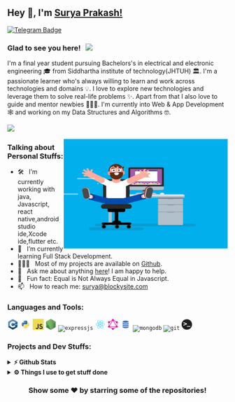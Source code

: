 ## Hey 👋, I'm [Surya Prakash!](https://github.com/suryadevelope/)

[![Telegram Badge](https://img.shields.io/badge/-Telegram-0088cc?style=flat-square&logo=Telegram&logoColor=white)](https://t.me/Surya_developer)

### Glad to see you here! &nbsp; ![](https://visitor-badge.glitch.me/badge?page_id=suryadevelope.suryadevelope&style=flat-square&color=0088cc)

I'm a final year student pursuing Bachelors's in electrical and electronic engineering 🎓 from Siddhartha institute of technology(JHTUH) 🏛. I'm a passionate learner who's always willing to learn and work across technologies and domains 💡. I love to explore new technologies and leverage them to solve real-life problems ✨. Apart from that I also love to guide and mentor newbies 👨🏻‍💻. I'm currently into Web & App Development🕸️ and working on my Data Structures and Algorithms 🤓.

[![](https://gitwar.herokuapp.com/badge?username=suryadevelope&label=Suryadevelope%20Profile%20Score&style=for-the-badge&color=0088cc)](https://gitwar.herokuapp.com/)

<img align="right" height="250" width="375" alt="" src="https://raw.githubusercontent.com/suryadevelope/developer/master/gifs/coder.gif" />

### Talking about Personal Stuffs:

- 🛠 &nbsp; I’m currently working with java, Javascript, react native,android studio ide,Xcode ide,flutter etc.
- 🚀 &nbsp; I’m currently learning Full Stack Development.
- 👨🏻‍💻 &nbsp; Most of my projects are available on [Github](https://github.com/suryadevelope).
- 💬 &nbsp; Ask me about anything [here](https://github.com/suryadevelope/developer/issues)! I am happy to help.
- 👾 &nbsp; Fun fact: Equal is Not Always Equal in Javascript.
- 📫 &nbsp; How to reach me: surya@blockysite.com

### Languages and Tools:

<code><img height="25" src="https://raw.githubusercontent.com/github/explore/80688e429a7d4ef2fca1e82350fe8e3517d3494d/topics/cpp/cpp.png" alt="cpp"></code>
<code><img height="25" src="https://raw.githubusercontent.com/github/explore/80688e429a7d4ef2fca1e82350fe8e3517d3494d/topics/python/python.png" alt="python"></code>
<code><img height="25" src="https://raw.githubusercontent.com/github/explore/80688e429a7d4ef2fca1e82350fe8e3517d3494d/topics/javascript/javascript.png" alt="javascript"></code>
<code><img height="25" src="https://raw.githubusercontent.com/github/explore/80688e429a7d4ef2fca1e82350fe8e3517d3494d/topics/nodejs/nodejs.png" alt="nodejs"></code>
<code><img height="25" src="https://devicons.github.io/devicon/devicon.git/icons/express/express-original.svg" alt="expressjs"></code>
<code><img height="25" src="https://raw.githubusercontent.com/github/explore/80688e429a7d4ef2fca1e82350fe8e3517d3494d/topics/react/react.png" alt="react"></code>
<code><img height="25" src="https://raw.githubusercontent.com/github/explore/80688e429a7d4ef2fca1e82350fe8e3517d3494d/topics/graphql/graphql.png" alt="graphql"></code>
<code><img height="25" src="https://raw.githubusercontent.com/github/explore/80688e429a7d4ef2fca1e82350fe8e3517d3494d/topics/sql/sql.png" alt="sql"></code>
<code><img height="25" src="https://encrypted-tbn0.gstatic.com/images?q=tbn%3AANd9GcSTTzPAw-55ssm1Im594xYZ9eRQu2JylrkYLg&usqp=CAU" alt="mongodb"></code>
<code><img height="25" src="https://devicons.github.io/devicon/devicon.git/icons/git/git-original.svg" alt="git"></code>
<code><img height="25" src="https://raw.githubusercontent.com/github/explore/80688e429a7d4ef2fca1e82350fe8e3517d3494d/topics/terminal/terminal.png" alt="terminal"></code>

<!--
<code><img height="25" src="https://raw.githubusercontent.com/github/explore/80688e429a7d4ef2fca1e82350fe8e3517d3494d/topics/sass/sass.png" alt="sass"></code>
-->

### Projects and Dev Stuffs:

<details>	
  <summary><b>⚡ Github Stats</b></summary>

<img height="180em" src="https://github-readme-stats.vercel.app/api?username=suryadevelope&show_icons=true&hide_border=true" />
<img height="180em" src="https://github-readme-stats.vercel.app/api/top-langs/?username=suryadevelope&exclude_repo=KNN-Image-Classification&show_icons=true&hide_border=true&layout=compact&langs_count=8"/>
</details>


 
<details>	
  <br />
  <summary><b>⚙️ Things I use to get stuff done</b></summary>
  	<ul>
  	    <li><b>OS:</b> Windows 10</li>
	    <li><b>Laptop: </b> Lenovo ideapad 330</li>
  	    <li><b>Browser: </b> Chrome Developer Edition</li>
	    <li><b>Code Editor:</b> VSCode - The best editor out there</li>
	   
</ul>	
</details>



<div align="center">

### Show some ❤️ by starring some of the repositories!

</div>
